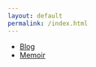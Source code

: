 ```yaml
---
layout: default
permalink: /index.html
---
```


<ul>
<li><a href="{{ site.url }}{{site.baseurl}}/blog.html">Blog</a></li>
<li><a href="{{ site.url }}{{site.baseurl}}/memoir.html">Memoir</a></li>
</ul>
